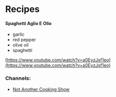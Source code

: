 # Recipes

#### Spaghetti Aglio E Olio

* garlic
* red pepper
* olive oil
* spaghetti

[https://www.youtube.com/watch?v=a0EyzJsf1eo](https://www.youtube.com/watch?v=a0EyzJsf1eo)

### Channels:

* [Not Another Cooking Show](https://www.youtube.com/channel/UCuL-5ytBmu6KG0BwjSFaD0g)

